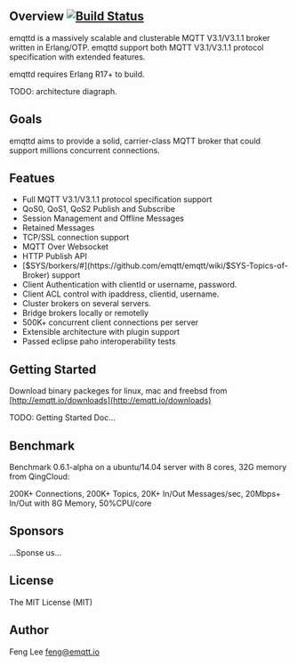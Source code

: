 
## Overview [![Build Status](https://travis-ci.org/emqtt/emqttd.svg?branch=master)](https://travis-ci.org/emqtt/emqttd)

emqttd is a massively scalable and clusterable MQTT V3.1/V3.1.1 broker written in Erlang/OTP. emqttd support both MQTT V3.1/V3.1.1 protocol specification with extended features.

emqttd requires Erlang R17+ to build.

TODO: architecture diagraph.

## Goals

emqttd aims to provide a solid, carrier-class MQTT broker that could support millions concurrent connections.

## Featues

* Full MQTT V3.1/V3.1.1 protocol specification support
* QoS0, QoS1, QoS2 Publish and Subscribe
* Session Management and Offline Messages
* Retained Messages
* TCP/SSL connection support
* MQTT Over Websocket
* HTTP Publish API
* [$SYS/borkers/#](https://github.com/emqtt/emqtt/wiki/$SYS-Topics-of-Broker) support
* Client Authentication with clientId or username, password.
* Client ACL control with ipaddress, clientid, username.
* Cluster brokers on several servers.
* Bridge brokers locally or remotelly
* 500K+ concurrent client connections per server
* Extensible architecture with plugin support
* Passed eclipse paho interoperability tests

## Getting Started

Download binary packeges for linux, mac and freebsd from [http://emqtt.io/downloads](http://emqtt.io/downloads)

TODO: Getting Started Doc...

## Benchmark

Benchmark 0.6.1-alpha on a ubuntu/14.04 server with 8 cores, 32G memory from QingCloud:

200K+ Connections, 200K+ Topics, 20K+ In/Out Messages/sec, 20Mbps+ In/Out with 8G Memory, 50%CPU/core

## Sponsors

...Sponse us...

## License

The MIT License (MIT)

## Author 

Feng Lee <feng@emqtt.io>

